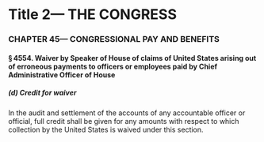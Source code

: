 
# Title 2— THE CONGRESS
### CHAPTER 45— CONGRESSIONAL PAY AND BENEFITS
#### § 4554. Waiver by Speaker of House of claims of United States arising out of erroneous payments to officers or employees paid by Chief Administrative Officer of House
##### (d) Credit for waiver

In the audit and settlement of the accounts of any accountable officer or official, full credit shall be given for any amounts with respect to which collection by the United States is waived under this section.
